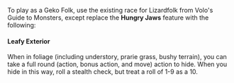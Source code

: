 To play as a Geko Folk, use the existing race for Lizardfolk from Volo's Guide to Monsters, except replace the **Hungry Jaws** feature with the following:

#### Leafy Exterior

When in foliage (including understory, prarie grass, bushy terrain), you can take a full round (action, bonus action, and move) action to hide. When you hide in this way, roll a stealth check, but treat a roll of 1-9 as a 10.
